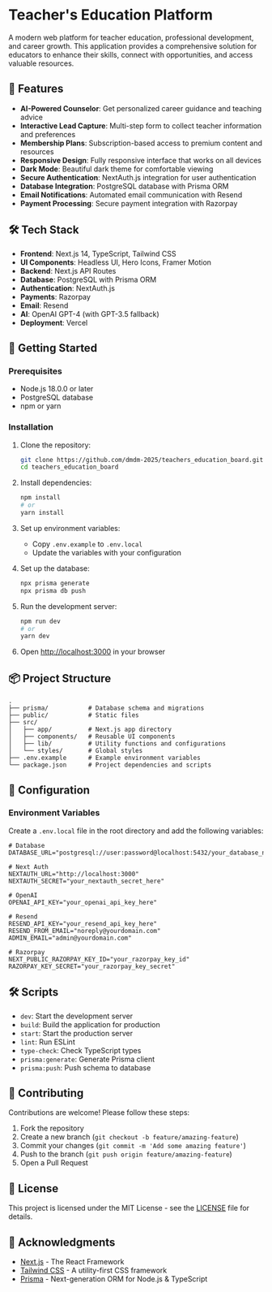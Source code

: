 # Teacher's Education Platform

A modern web platform for teacher education, professional development, and career growth. This application provides a comprehensive solution for educators to enhance their skills, connect with opportunities, and access valuable resources.

## 🚀 Features

- **AI-Powered Counselor**: Get personalized career guidance and teaching advice
- **Interactive Lead Capture**: Multi-step form to collect teacher information and preferences
- **Membership Plans**: Subscription-based access to premium content and resources
- **Responsive Design**: Fully responsive interface that works on all devices
- **Dark Mode**: Beautiful dark theme for comfortable viewing
- **Secure Authentication**: NextAuth.js integration for user authentication
- **Database Integration**: PostgreSQL database with Prisma ORM
- **Email Notifications**: Automated email communication with Resend
- **Payment Processing**: Secure payment integration with Razorpay

## 🛠️ Tech Stack

- **Frontend**: Next.js 14, TypeScript, Tailwind CSS
- **UI Components**: Headless UI, Hero Icons, Framer Motion
- **Backend**: Next.js API Routes
- **Database**: PostgreSQL with Prisma ORM
- **Authentication**: NextAuth.js
- **Payments**: Razorpay
- **Email**: Resend
- **AI**: OpenAI GPT-4 (with GPT-3.5 fallback)
- **Deployment**: Vercel

## 🚀 Getting Started

### Prerequisites

- Node.js 18.0.0 or later
- PostgreSQL database
- npm or yarn

### Installation

1. Clone the repository:
   ```bash
   git clone https://github.com/dmdm-2025/teachers_education_board.git
   cd teachers_education_board
   ```

2. Install dependencies:
   ```bash
   npm install
   # or
   yarn install
   ```

3. Set up environment variables:
   - Copy `.env.example` to `.env.local`
   - Update the variables with your configuration

4. Set up the database:
   ```bash
   npx prisma generate
   npx prisma db push
   ```

5. Run the development server:
   ```bash
   npm run dev
   # or
   yarn dev
   ```

6. Open [http://localhost:3000](http://localhost:3000) in your browser

## 📦 Project Structure

```
.
├── prisma/           # Database schema and migrations
├── public/           # Static files
├── src/
│   ├── app/          # Next.js app directory
│   ├── components/   # Reusable UI components
│   ├── lib/          # Utility functions and configurations
│   └── styles/       # Global styles
├── .env.example      # Example environment variables
└── package.json      # Project dependencies and scripts
```

## 🔧 Configuration

### Environment Variables

Create a `.env.local` file in the root directory and add the following variables:

```env
# Database
DATABASE_URL="postgresql://user:password@localhost:5432/your_database_name"

# Next Auth
NEXTAUTH_URL="http://localhost:3000"
NEXTAUTH_SECRET="your_nextauth_secret_here"

# OpenAI
OPENAI_API_KEY="your_openai_api_key_here"

# Resend
RESEND_API_KEY="your_resend_api_key_here"
RESEND_FROM_EMAIL="noreply@yourdomain.com"
ADMIN_EMAIL="admin@yourdomain.com"

# Razorpay
NEXT_PUBLIC_RAZORPAY_KEY_ID="your_razorpay_key_id"
RAZORPAY_KEY_SECRET="your_razorpay_key_secret"
```

## 🛠️ Scripts

- `dev`: Start the development server
- `build`: Build the application for production
- `start`: Start the production server
- `lint`: Run ESLint
- `type-check`: Check TypeScript types
- `prisma:generate`: Generate Prisma client
- `prisma:push`: Push schema to database

## 🤝 Contributing

Contributions are welcome! Please follow these steps:

1. Fork the repository
2. Create a new branch (`git checkout -b feature/amazing-feature`)
3. Commit your changes (`git commit -m 'Add some amazing feature'`)
4. Push to the branch (`git push origin feature/amazing-feature`)
5. Open a Pull Request

## 📄 License

This project is licensed under the MIT License - see the [LICENSE](LICENSE) file for details.

## 🙏 Acknowledgments

- [Next.js](https://nextjs.org/) - The React Framework
- [Tailwind CSS](https://tailwindcss.com/) - A utility-first CSS framework
- [Prisma](https://www.prisma.io/) - Next-generation ORM for Node.js & TypeScript
